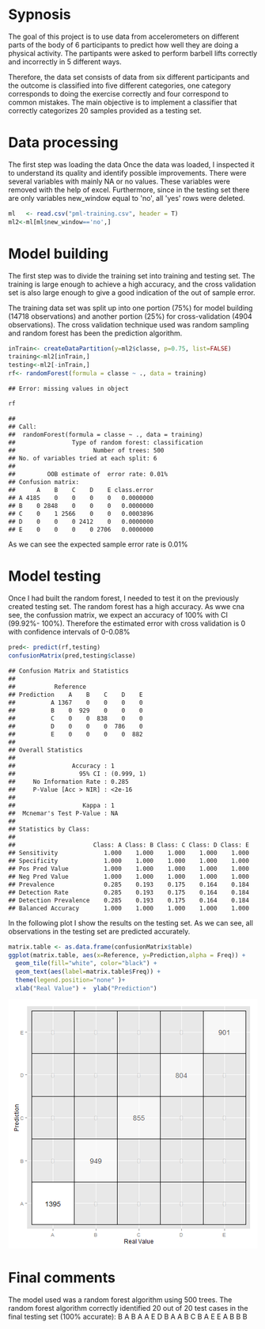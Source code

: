 
# Sypnosis #

The goal of this project is to use data from accelerometers on different parts of the body of 6 participants to predict how well they are doing a physical activity. The partipants were asked to perform barbell lifts correctly and incorrectly in 5 different ways. 

Therefore, the data set consists of data from six different participants and the outcome is classified into five different categories, one category corresponds to doing the exercise correctly and four correspond to common mistakes. The main objective is to implement a classifier that correctly categorizes 20 samples provided as a testing set.

# Data processing #

The first step was loading the data
Once the data was loaded, I inspected it to understand its quality and identify possible improvements. There were several variables with mainly NA or no values. These variables were removed with the help of excel. Furthermore, since in the testing set there are only variables new_window equal to 'no', all 'yes' rows were deleted.


```r
ml   <- read.csv("pml-training.csv", header = T)
ml2<-ml[ml$new_window=='no',]
```


# Model building #

The first step was to divide the training set into training and testing set. The training is large enough to achieve a  high accuracy, and the cross validation set is also large enough to give a good indication of the out of sample error.

The training data set was split up into one portion (75%) for model building (14718 observations) and another portion (25%) for cross-validation (4904 observations). The cross validation technique used was random sampling and random forest has been the prediction algorithm. 


```r
inTrain<- createDataPartition(y=ml2$classe, p=0.75, list=FALSE) 
training<-ml2[inTrain,] 
testing<-ml2[-inTrain,]
rf<- randomForest(formula = classe ~ ., data = training) 
```

```
## Error: missing values in object
```

```r
rf
```

```
## 
## Call:
##  randomForest(formula = classe ~ ., data = training) 
##                Type of random forest: classification
##                      Number of trees: 500
## No. of variables tried at each split: 6
## 
##         OOB estimate of  error rate: 0.01%
## Confusion matrix:
##      A    B    C    D    E class.error
## A 4185    0    0    0    0   0.0000000
## B    0 2848    0    0    0   0.0000000
## C    0    1 2566    0    0   0.0003896
## D    0    0    0 2412    0   0.0000000
## E    0    0    0    0 2706   0.0000000
```


As we can see the expected sample error rate is 0.01%


# Model testing #

Once I had built the random forest, I needed to test it on the previously created testing set. The random forest has a high accuracy.
As wwe cna see, the confussion matrix, we expect an accuracy of 100% with CI (99.92%- 100%). Therefore the estimated error with cross validation is 0 with confidence intervals of 0-0.08%


```r
pred<- predict(rf,testing)
confusionMatrix(pred,testing$classe)
```

```
## Confusion Matrix and Statistics
## 
##           Reference
## Prediction    A    B    C    D    E
##          A 1367    0    0    0    0
##          B    0  929    0    0    0
##          C    0    0  838    0    0
##          D    0    0    0  786    0
##          E    0    0    0    0  882
## 
## Overall Statistics
##                                     
##                Accuracy : 1         
##                  95% CI : (0.999, 1)
##     No Information Rate : 0.285     
##     P-Value [Acc > NIR] : <2e-16    
##                                     
##                   Kappa : 1         
##  Mcnemar's Test P-Value : NA        
## 
## Statistics by Class:
## 
##                      Class: A Class: B Class: C Class: D Class: E
## Sensitivity             1.000    1.000    1.000    1.000    1.000
## Specificity             1.000    1.000    1.000    1.000    1.000
## Pos Pred Value          1.000    1.000    1.000    1.000    1.000
## Neg Pred Value          1.000    1.000    1.000    1.000    1.000
## Prevalence              0.285    0.193    0.175    0.164    0.184
## Detection Rate          0.285    0.193    0.175    0.164    0.184
## Detection Prevalence    0.285    0.193    0.175    0.164    0.184
## Balanced Accuracy       1.000    1.000    1.000    1.000    1.000
```

In the following plot I show the results on the testing set. As we can see, all observations in the testing set are predicted accurately.

```r
matrix.table <- as.data.frame(confusionMatrix$table)
ggplot(matrix.table, aes(x=Reference, y=Prediction,alpha = Freq)) +
  geom_tile(fill="white", color="black") +
  geom_text(aes(label=matrix.table$Freq)) +
  theme(legend.position="none" )+
  xlab("Real Value") +  ylab("Prediction") 
```

![plot of chunk unnamed-chunk-4](figure/unnamed-chunk-4.png) 


# Final comments #

The model used was a random forest algorithm using 500 trees. 
The random forest algorithm correctly identified 20 out of 20 test cases in the final testing set (100% accurate): B A B A A E D B A A B C B A E E A B B B

